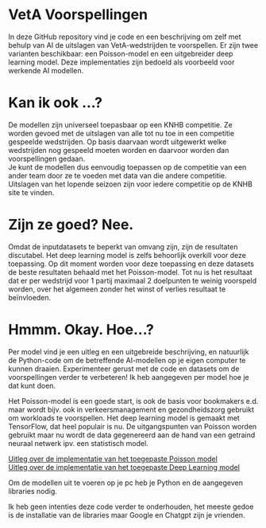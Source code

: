 # VetA Voorspellingen
In deze GitHub repository vind je code en een beschrijving om zelf met behulp van AI de uitslagen van VetA-wedstrijden te voorspellen. Er zijn twee varianten beschikbaar: een Poisson-model en een uitgebreider deep learning model. Deze implementaties zijn bedoeld als voorbeeld voor werkende AI modellen.

# Kan ik ook ...?
De modellen zijn universeel toepasbaar op een KNHB competitie. Ze worden gevoed met de uitslagen van alle tot nu toe in een competitie gespeelde wedstrijden. 
Op basis daarvaan wordt uitgewerkt welke wedstrijden nog gespeeld moeten worden en daarvoor worden dan voorspellingen gedaan.  
Je kunt de modellen dus eenvoudig toepassen op de competitie van een ander team door ze te voeden met data van die andere competitie. 
Uitslagen van het lopende seizoen zijn voor iedere competitie op de KNHB site te vinden.

# Zijn ze goed? Nee.
Omdat de inputdatasets te beperkt van omvang zijn, zijn de resultaten discutabel. Het deep learning model is zelfs behoorlijk overkill voor deze toepassing. Op dit moment worden voor deze toepassing en deze datasets de beste resultaten behaald met het Poisson-model. 
Tot nu is het resultaat dat er per wedstrijd voor 1 partij maximaal 2 doelpunten te weinig voorspeld worden, over het algemeen zonder het winst of verlies resultaat te beïnvloeden.

# Hmmm. Okay. Hoe...?
Per model vind je een uitleg en een uitgebreide beschrijving, en natuurlijk de Python-code om de betreffende AI-modellen op je eigen computer te kunnen draaien. Experimenteer gerust met de code en datasets om de voorspellingen verder te verbeteren! Ik heb aangegeven per model hoe je dat kunt doen.
 
Het Poisson-model is een goede start, is ook de basis voor bookmakers e.d. maar wordt bijv. ook in verkeersmanagement en gezondheidszorg gebruikt om workloads te voorspellen. Het deep learning model is gemaakt met TensorFlow, dat heel populair is nu. De uitgangspunten van Poisson worden gebruikt maar nu wordt de data gegenereerd aan de hand van een getraind neuraal netwerk ipv. een statistisch model. 
 
[Uitleg over de implementatie van het toegepaste Poisson model](poisson.md)   
[Uitleg over de implementatie van het toegepaste Deep Learning model](deeplearning.md)

Om de modellen uit te voeren op je pc heb je Python en de aangegeven libraries nodig. 

Ik heb geen intenties deze code verder te onderhouden, het meeste gedoe is de installatie van de libraries maar Google en Chatgpt zijn je vrienden.
